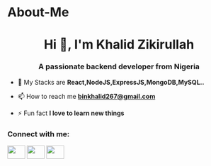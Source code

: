 # About-Me

<h1 align="center">Hi 👋, I'm Khalid Zikirullah</h1>
<h3 align="center">A passionate backend developer from Nigeria</h3>

- 🌱 My Stacks are **React,NodeJS,ExpressJS,MongoDB,MySQL..**

- 📫 How to reach me **binkhalid267@gmail.com**

- ⚡ Fun fact **I love to learn new things**

<h3 align="left">Connect with me:</h3>
<p align="left">
<a href="https://www.instagram.com/appzeent/" target="blank"><img align="center" src="https://raw.githubusercontent.com/rahuldkjain/github-profile-readme-generator/master/src/images/icons/Social/instagram.svg" alt="" height="30" width="40" /></a>
<a href="https://web.facebook.com/AppZeent/" target="blank"><img align="center" src="https://raw.githubusercontent.com/rahuldkjain/github-profile-readme-generator/master/src/images/icons/Social/facebook.svg" alt="" height="30" width="40" /></a>
<a href="https://wa.me/09013678439" target="blank"><img align="center" src="https://raw.githubusercontent.com/rahuldkjain/github-profile-readme-generator/master/src/images/icons/Social/whatsapp.svg" alt="" height="30" width="40" /></a>
</p>



